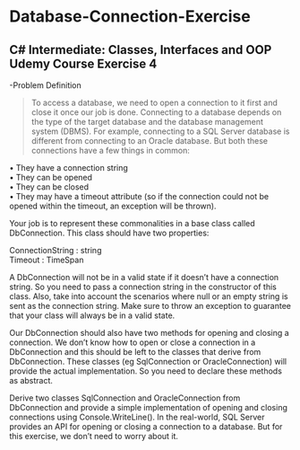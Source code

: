 # Database-Connection-Exercise
## C# Intermediate: Classes, Interfaces and OOP Udemy Course Exercise 4
-Problem Definition
>To access a database, we need to open a connection to it first and close it once our job is done. 
Connecting to a database depends on the type of the target database and the database 
management system (DBMS). For example, connecting to a SQL Server database is different 
from connecting to an Oracle database. But both these connections have a few things in 
common:  

• They have a connection string  
• They can be opened  
• They can be closed  
• They may have a timeout attribute (so if the connection could not be opened within the 
timeout, an exception will be thrown). 

Your job is to represent these commonalities in a base class called DbConnection. This class 
should have two properties:  

ConnectionString : string  
Timeout : TimeSpan  

A DbConnection will not be in a valid state if it doesn’t have a connection string. So you need to 
pass a connection string in the constructor of this class. Also, take into account the scenarios 
where null or an empty string is sent as the connection string. Make sure to throw an exception 
to guarantee that your class will always be in a valid state.  

Our DbConnection should also have two methods for opening and closing a connection. We 
don’t know how to open or close a connection in a DbConnection and this should be left to the 
classes that derive from DbConnection. These classes (eg SqlConnection or OracleConnection) 
will provide the actual implementation. So you need to declare these methods as abstract.  

Derive two classes SqlConnection and OracleConnection from DbConnection and provide a 
simple implementation of opening and closing connections using Console.WriteLine(). In the 
real-world, SQL Server provides an API for opening or closing a connection to a database. But 
for this exercise, we don’t need to worry about it.
